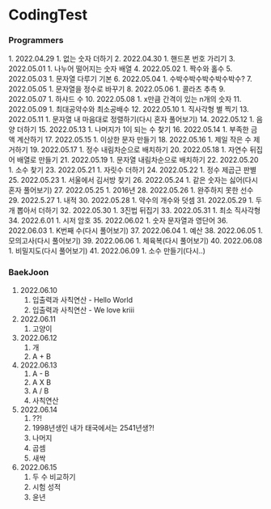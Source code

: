 # CodingTest

<h3>Programmers</h3>
1. 2022.04.29
   1. 없는 숫자 더하기
2. 2022.04.30
   1. 핸드폰 번호 가리기
3. 2022.05.01
   1. 나누어 떨어지는 숫자 배열
4. 2022.05.02
   1. 짝수와 홀수
5. 2022.05.03
   1. 문자열 다루기 기본
6. 2022.05.04
   1. 수박수박수박수박수박수?
7. 2022.05.05
   1. 문자열을 정수로 바꾸기
8. 2022.05.06
   1. 콜라츠 추측
9. 2022.05.07
   1. 하샤드 수
10. 2022.05.08
    1. x만큼 간격이 있는 n개의 숫자
11. 2022.05.09
    1. 최대공약수와 최소공배수
12. 2022.05.10
    1. 직사각형 별 찍기
13. 2022.05.11
    1. 문자열 내 마음대로 정렬하기(다시 혼자 풀어보기)
14. 2022.05.12
    1. 음양 더하기
15. 2022.05.13
    1. 나머지가 1이 되는 수 찾기
16. 2022.05.14
    1. 부족한 금액 계산하기
17. 2022.05.15
    1. 이상한 문자 만들기
18. 2022.05.16
    1. 제일 작은 수 제거하기
19. 2022.05.17
    1. 정수 내림차순으로 배치하기
20. 2022.05.18
    1. 자연수 뒤집어 배열로 만들기
21. 2022.05.19
    1. 문자열 내림차순으로 배치하기
22. 2022.05.20
    1. 소수 찾기
23. 2022.05.21
    1. 자릿수 더하기
24. 2022.05.22
    1. 정수 제곱근 판별
25. 2022.05.23
    1. 서울에서 김서방 찾기
26. 2022.05.24
    1. 같은 숫자는 싫어(다시 혼자 풀어보기)
27. 2022.05.25
    1. 2016년
28. 2022.05.26
    1. 완주하지 못한 선수
29. 2022.5.27
    1. 내적
30. 2022.05.28
    1. 약수의 개수와 덧셈
31. 2022.05.29
    1. 두 개 뽑아서 더하기
32. 2022.05.30
    1. 3진법 뒤집기
33. 2022.05.31
    1. 최소 직사각형
34. 2022.6.01
    1. 시저 암호
35. 2022.06.02
    1. 숫자 문자열과 영단어
36. 2022.06.03
    1. K번째 수(다시 풀어보기)
37. 2022.06.04
    1. 예산
38. 2022.06.05
    1. 모의고사(다시 풀어보기)
39. 2022.06.06
    1. 체육복(다시 풀어보기)
40. 2022.06.08
    1. 비밀지도(다시 풀어보기)
41. 2022.06.09
    1. 소수 만들기(다시..)

<h3>BaekJoon</h3>

1. 2022.06.10
   1. 입출력과 사칙연산 - Hello World
   2. 입출력과 사칙연산 - We love kriii
2. 2022.06.11
   1. 고양이
3. 2022.06.12
   1. 개
   2. A + B
4. 2022.06.13
   1. A - B
   2. A X B
   3. A / B
   4. 사칙연산
5. 2022.06.14
   1. ??!
   2. 1998년생인 내가 태국에서는 2541년생?!
   3. 나머지
   4. 곱셈
   5. 새싹
6. 2022.06.15
   1. 두 수 비교하기
   2. 시험 성적
   3. 윤년